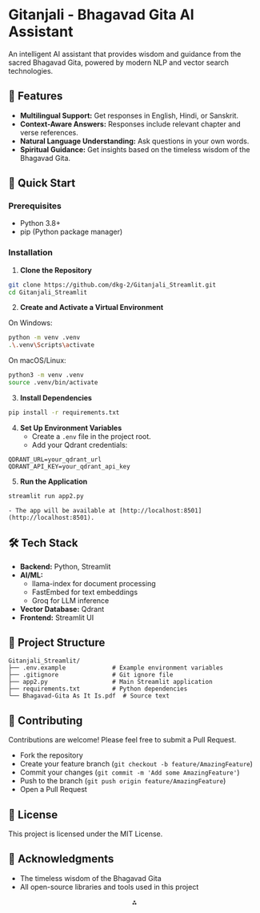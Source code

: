 # Gitanjali - Bhagavad Gita AI Assistant

An intelligent AI assistant that provides wisdom and guidance from the sacred Bhagavad Gita, powered by modern NLP and vector search technologies.

## 🌟 Features

- **Multilingual Support:** Get responses in English, Hindi, or Sanskrit.
- **Context-Aware Answers:** Responses include relevant chapter and verse references.
- **Natural Language Understanding:** Ask questions in your own words.
- **Spiritual Guidance:** Get insights based on the timeless wisdom of the Bhagavad Gita.


## 🚀 Quick Start

### Prerequisites

- Python 3.8+
- pip (Python package manager)


### Installation

1. **Clone the Repository**

```bash
git clone https://github.com/dkg-2/Gitanjali_Streamlit.git
cd Gitanjali_Streamlit
```

2. **Create and Activate a Virtual Environment**

On Windows:

```bash
python -m venv .venv
.\.venv\Scripts\activate
```

On macOS/Linux:

```bash
python3 -m venv .venv
source .venv/bin/activate
```

3. **Install Dependencies**

```bash
pip install -r requirements.txt
```

4. **Set Up Environment Variables**
    - Create a `.env` file in the project root.
    - Add your Qdrant credentials:

```
QDRANT_URL=your_qdrant_url
QDRANT_API_KEY=your_qdrant_api_key
```

5. **Run the Application**

```bash
streamlit run app2.py
```

    - The app will be available at [http://localhost:8501](http://localhost:8501).

## 🛠️ Tech Stack

- **Backend:** Python, Streamlit
- **AI/ML:**
    - llama-index for document processing
    - FastEmbed for text embeddings
    - Groq for LLM inference
- **Vector Database:** Qdrant
- **Frontend:** Streamlit UI


## 📂 Project Structure

```
Gitanjali_Streamlit/
├── .env.example             # Example environment variables
├── .gitignore               # Git ignore file
├── app2.py                  # Main Streamlit application
├── requirements.txt         # Python dependencies
└── Bhagavad-Gita As It Is.pdf  # Source text
```


## 🤝 Contributing

Contributions are welcome! Please feel free to submit a Pull Request.

- Fork the repository
- Create your feature branch (`git checkout -b feature/AmazingFeature`)
- Commit your changes (`git commit -m 'Add some AmazingFeature'`)
- Push to the branch (`git push origin feature/AmazingFeature`)
- Open a Pull Request


## 📜 License

This project is licensed under the MIT License.

## 🙏 Acknowledgments

- The timeless wisdom of the Bhagavad Gita
- All open-source libraries and tools used in this project

<div style="text-align: center">⁂</div>

[^1]: https://static.streamlit.io/badges/streamlit_badge_black_white.svg

[^2]: https://streamlit.io

